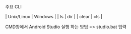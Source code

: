 주요 CLI

| Unix/Linux | Windows |
| ls         |   dir   |
| clear      |   cls   |


CMD창에서 Android Studio 실행 하는 방법
=> studio.bat 입력
